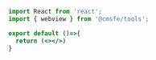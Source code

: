 ---
---


```jsx
import React from 'react';
import { webview } from '@cmsfe/tools';

export default ()=>{
  return (<></>)
}
```